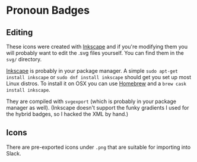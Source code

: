# Pronoun Badges #

## Editing ##

These icons were created with [Inkscape](https://inkscape.org/) and if you're modifying them you will probably want to edit the .svg files yourself.  You can find them in the `svg/` directory.

[Inkscape](https://inkscape.org/) is probably in your package manager.  A simple `sudo apt-get install inkscape` or `sudo dnf install inkscape` should get you set up most Linux distros.  To install it on OSX you can use [Homebrew](https://brew.sh/) and a `brew cask install inkscape`.

They are compiled with `svgexport` (which is probably in your package manager as well).  (Inkscape doesn't support the funky gradients I used for the hybrid badges, so I hacked the XML by hand.)

## Icons ##

There are pre-exported icons under `.png` that are suitable for importing into Slack.
